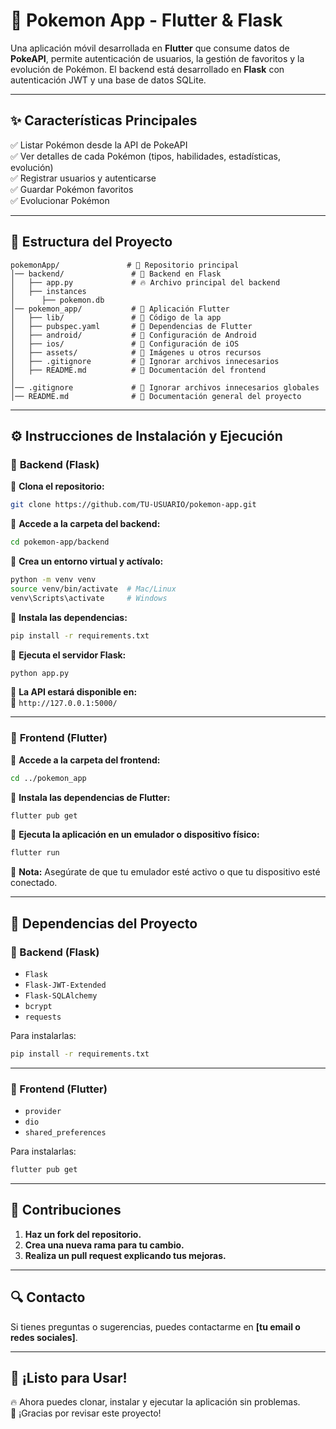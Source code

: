 # 🌟 Pokemon App - Flutter & Flask

Una aplicación móvil desarrollada en **Flutter** que consume datos de **PokeAPI**, permite autenticación de usuarios, la gestión de favoritos y la evolución de Pokémon. El backend está desarrollado en **Flask** con autenticación JWT y una base de datos SQLite.

---

## ✨ Características Principales

✅ Listar Pokémon desde la API de PokeAPI  
✅ Ver detalles de cada Pokémon (tipos, habilidades, estadísticas, evolución)  
✅ Registrar usuarios y autenticarse  
✅ Guardar Pokémon favoritos  
✅ Evolucionar Pokémon  

---

## 📂 Estructura del Proyecto

```
pokemonApp/               # 📂 Repositorio principal
│── backend/               # 📂 Backend en Flask
│   ├── app.py             # 🔥 Archivo principal del backend
│   ├── instances
│      ├── pokemon.db             
│── pokemon_app/           # 📂 Aplicación Flutter
│   ├── lib/               # 📂 Código de la app
│   ├── pubspec.yaml       # 📝 Dependencias de Flutter
│   ├── android/           # 📂 Configuración de Android
│   ├── ios/               # 📂 Configuración de iOS
│   ├── assets/            # 📂 Imágenes u otros recursos
│   ├── .gitignore         # 📝 Ignorar archivos innecesarios
│   ├── README.md          # 📝 Documentación del frontend
│
│── .gitignore             # 📝 Ignorar archivos innecesarios globales
│── README.md              # 📝 Documentación general del proyecto
```

---

## ⚙️ **Instrucciones de Instalación y Ejecución**

### 🏢 **Backend (Flask)**
🔹 **Clona el repositorio:**
```bash
git clone https://github.com/TU-USUARIO/pokemon-app.git
```
🔹 **Accede a la carpeta del backend:**
```bash
cd pokemon-app/backend
```
🔹 **Crea un entorno virtual y actívalo:**
```bash
python -m venv venv
source venv/bin/activate  # Mac/Linux
venv\Scripts\activate     # Windows
```
🔹 **Instala las dependencias:**
```bash
pip install -r requirements.txt
```
🔹 **Ejecuta el servidor Flask:**
```bash
python app.py
```
🔹 **La API estará disponible en:**  
   📍 `http://127.0.0.1:5000/`

---

### 📱 **Frontend (Flutter)**
🔹 **Accede a la carpeta del frontend:**
```bash
cd ../pokemon_app
```
🔹 **Instala las dependencias de Flutter:**
```bash
flutter pub get
```
🔹 **Ejecuta la aplicación en un emulador o dispositivo físico:**
```bash
flutter run
```
📌 **Nota:** Asegúrate de que tu emulador esté activo o que tu dispositivo esté conectado.

---

## 🔐 **Dependencias del Proyecto**

### **📌 Backend (Flask)**
- `Flask`
- `Flask-JWT-Extended`
- `Flask-SQLAlchemy`
- `bcrypt`
- `requests`

Para instalarlas:
```bash
pip install -r requirements.txt
```

---

### **📌 Frontend (Flutter)**
- `provider`
- `dio`
- `shared_preferences`

Para instalarlas:
```bash
flutter pub get
```

---

## 🌟 **Contribuciones**
1. **Haz un fork del repositorio.**
2. **Crea una nueva rama para tu cambio.**
3. **Realiza un pull request explicando tus mejoras.**

---

## 🔍 **Contacto**
Si tienes preguntas o sugerencias, puedes contactarme en **[tu email o redes sociales]**.

---

## 🚀 **¡Listo para Usar!**
🔥 Ahora puedes clonar, instalar y ejecutar la aplicación sin problemas.  
🚀 ¡Gracias por revisar este proyecto!  

